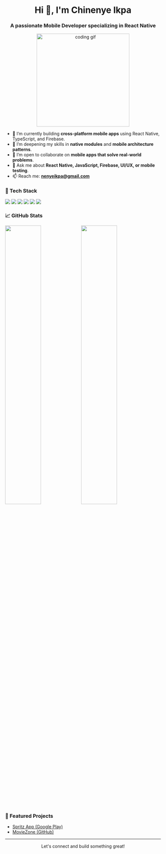 <h1 align="center">Hi 👋, I'm Chinenye Ikpa</h1>
<h3 align="center">A passionate Mobile Developer specializing in React Native</h3>

<p align="center">
  <img src="https://media.giphy.com/media/qgQUggAC3Pfv687qPC/giphy.gif" width="300" alt="coding gif">
</p>

- 🔭 I’m currently building **cross-platform mobile apps** using React Native, TypeScript, and Firebase.
- 🌱 I’m deepening my skills in **native modules** and **mobile architecture patterns**.
- 👯 I’m open to collaborate on **mobile apps that solve real-world problems**.
- 💬 Ask me about **React Native, JavaScript, Firebase, UI/UX, or mobile testing**.
- 📫 Reach me: **nenyeikpa@gmail.com**

### 🧰 Tech Stack
<p align="left">
  <img src="https://img.shields.io/badge/JavaScript-F7DF1E?style=for-the-badge&logo=javascript&logoColor=black" />
  <img src="https://img.shields.io/badge/TypeScript-3178C6?style=for-the-badge&logo=typescript&logoColor=white" />
  <img src="https://img.shields.io/badge/React_Native-20232A?style=for-the-badge&logo=react&logoColor=61DAFB" />
  <img src="https://img.shields.io/badge/Expo-000020?style=for-the-badge&logo=expo&logoColor=white" />
  <img src="https://img.shields.io/badge/Firebase-FFCA28?style=for-the-badge&logo=firebase&logoColor=black" />
  <img src="https://img.shields.io/badge/GitHub-181717?style=for-the-badge&logo=github&logoColor=white" />
</p>

### 📈 GitHub Stats
<p align="left">
  <img src="https://github-readme-stats.vercel.app/api?username=NenyeIkpa&show_icons=true&theme=tokyonight" width="48%" />
  <img src="https://github-readme-stats.vercel.app/api/top-langs/?username=NenyeIkpa&layout=compact&theme=tokyonight" width="48%" />
</p>

### 📌 Featured Projects
- [Spritz App (Google Play)](https://play.google.com/store/apps/details?id=com.usespritzmobile)
- [MovieZone (GitHub)](https://github.com/NenyeIkpa/MovieZone)

---

<p align="center">
  Let's connect and build something great!
</p>
